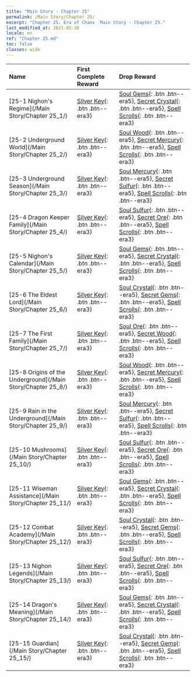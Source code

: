 ```yaml
---
title: "Main Story - Chapter 25"
permalink: /Main Story/Chapter 25/
excerpt: "Chapter 25. Era of Chaos  Main Story - Chapter 25."
last_modified_at: 2021-03-30
locale: en
ref: "Chapter 25.md"
toc: false
classes: wide
---
```


  | Name |  First Complete Reward | Drop Reward |
  |:------------|:------------|:------------| 
  | [25-1 Nighon's Regime](/Main Story/Chapter 25_1/) | [Silver Key](/Items/con_693/){: .btn .btn--era3} | [Soul Gems](/Items/mat_86/){: .btn .btn--era5}, [Secret Crystal](/Items/mat_80/){: .btn .btn--era5}, [Spell Scrolls](/Items/con_694/){: .btn .btn--era3} |
  | [25-2 Underground World](/Main Story/Chapter 25_2/) | [Silver Key](/Items/con_693/){: .btn .btn--era3} | [Soul Wood](/Items/mat_83/){: .btn .btn--era5}, [Secret Mercury](/Items/mat_77/){: .btn .btn--era5}, [Spell Scrolls](/Items/con_694/){: .btn .btn--era3} |
  | [25-3 Underground Season](/Main Story/Chapter 25_3/) | [Silver Key](/Items/con_693/){: .btn .btn--era3} | [Soul Mercury](/Items/mat_84/){: .btn .btn--era5}, [Secret Sulfur](/Items/mat_78/){: .btn .btn--era5}, [Spell Scrolls](/Items/con_694/){: .btn .btn--era3} |
  | [25-4 Dragon Keeper Family](/Main Story/Chapter 25_4/) | [Silver Key](/Items/con_693/){: .btn .btn--era3} | [Soul Sulfur](/Items/mat_85/){: .btn .btn--era5}, [Secret Ore](/Items/mat_75/){: .btn .btn--era5}, [Spell Scrolls](/Items/con_694/){: .btn .btn--era3} |
  | [25-5 Nighon's Calendar](/Main Story/Chapter 25_5/) | [Silver Key](/Items/con_693/){: .btn .btn--era3} | [Soul Gems](/Items/mat_86/){: .btn .btn--era5}, [Secret Crystal](/Items/mat_80/){: .btn .btn--era5}, [Spell Scrolls](/Items/con_694/){: .btn .btn--era3} |
  | [25-6 The Eldest Lord](/Main Story/Chapter 25_6/) | [Silver Key](/Items/con_693/){: .btn .btn--era3} | [Soul Crystal](/Items/mat_87/){: .btn .btn--era5}, [Secret Gems](/Items/mat_79/){: .btn .btn--era5}, [Spell Scrolls](/Items/con_694/){: .btn .btn--era3} |
  | [25-7 The First Family](/Main Story/Chapter 25_7/) | [Silver Key](/Items/con_693/){: .btn .btn--era3} | [Soul Ore](/Items/mat_82/){: .btn .btn--era5}, [Secret Wood](/Items/mat_76/){: .btn .btn--era5}, [Spell Scrolls](/Items/con_694/){: .btn .btn--era3} |
  | [25-8 Origins of the Underground](/Main Story/Chapter 25_8/) | [Silver Key](/Items/con_693/){: .btn .btn--era3} | [Soul Wood](/Items/mat_83/){: .btn .btn--era5}, [Secret Mercury](/Items/mat_77/){: .btn .btn--era5}, [Spell Scrolls](/Items/con_694/){: .btn .btn--era3} |
  | [25-9 Rain in the Underground](/Main Story/Chapter 25_9/) | [Silver Key](/Items/con_693/){: .btn .btn--era3} | [Soul Mercury](/Items/mat_84/){: .btn .btn--era5}, [Secret Sulfur](/Items/mat_78/){: .btn .btn--era5}, [Spell Scrolls](/Items/con_694/){: .btn .btn--era3} |
  | [25-10 Mushrooms](/Main Story/Chapter 25_10/) | [Silver Key](/Items/con_693/){: .btn .btn--era3} | [Soul Sulfur](/Items/mat_85/){: .btn .btn--era5}, [Secret Ore](/Items/mat_75/){: .btn .btn--era5}, [Spell Scrolls](/Items/con_694/){: .btn .btn--era3} |
  | [25-11 Wiseman Assistance](/Main Story/Chapter 25_11/) | [Silver Key](/Items/con_693/){: .btn .btn--era3} | [Soul Gems](/Items/mat_86/){: .btn .btn--era5}, [Secret Crystal](/Items/mat_80/){: .btn .btn--era5}, [Spell Scrolls](/Items/con_694/){: .btn .btn--era3} |
  | [25-12 Combat Academy](/Main Story/Chapter 25_12/) | [Silver Key](/Items/con_693/){: .btn .btn--era3} | [Soul Crystal](/Items/mat_87/){: .btn .btn--era5}, [Secret Gems](/Items/mat_79/){: .btn .btn--era5}, [Spell Scrolls](/Items/con_694/){: .btn .btn--era3} |
  | [25-13 Nighon Legends](/Main Story/Chapter 25_13/) | [Silver Key](/Items/con_693/){: .btn .btn--era3} | [Soul Sulfur](/Items/mat_85/){: .btn .btn--era5}, [Secret Ore](/Items/mat_75/){: .btn .btn--era5}, [Spell Scrolls](/Items/con_694/){: .btn .btn--era3} |
  | [25-14 Dragon's Meaning](/Main Story/Chapter 25_14/) | [Silver Key](/Items/con_693/){: .btn .btn--era3} | [Soul Gems](/Items/mat_86/){: .btn .btn--era5}, [Secret Crystal](/Items/mat_80/){: .btn .btn--era5}, [Spell Scrolls](/Items/con_694/){: .btn .btn--era3} |
  | [25-15 Guardian](/Main Story/Chapter 25_15/) | [Silver Key](/Items/con_693/){: .btn .btn--era3} | [Soul Crystal](/Items/mat_87/){: .btn .btn--era5}, [Secret Gems](/Items/mat_79/){: .btn .btn--era5}, [Spell Scrolls](/Items/con_694/){: .btn .btn--era3} |
